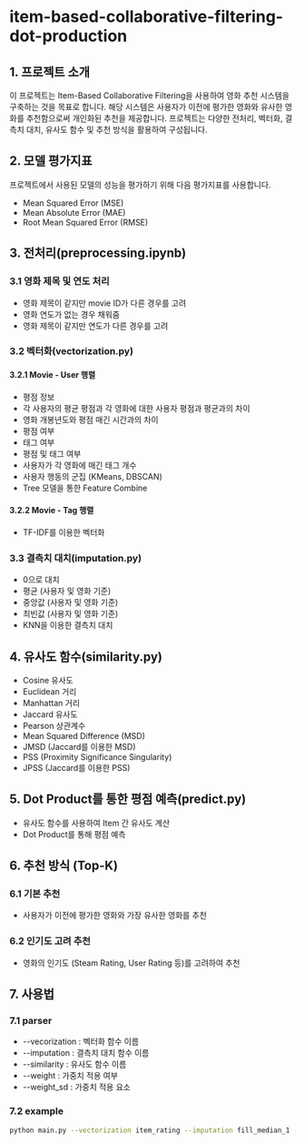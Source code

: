 # item-based-collaborative-filtering-dot-production

## 1. 프로젝트 소개

이 프로젝트는 Item-Based Collaborative Filtering을 사용하여 영화 추천 시스템을 구축하는 것을 목표로 합니다. 해당 시스템은 사용자가 이전에 평가한 영화와 유사한 영화를 추천함으로써 개인화된 추천을 제공합니다. 프로젝트는 다양한 전처리, 벡터화, 결측치 대치, 유사도 함수 및 추천 방식을 활용하여 구성됩니다.

## 2. 모델 평가지표

프로젝트에서 사용된 모델의 성능을 평가하기 위해 다음 평가지표를 사용합니다.

- Mean Squared Error (MSE)
- Mean Absolute Error (MAE)
- Root Mean Squared Error (RMSE)

## 3. 전처리(preprocessing.ipynb)

### 3.1 영화 제목 및 연도 처리

- 영화 제목이 같지만 movie ID가 다른 경우를 고려
- 영화 연도가 없는 경우 채워줌
- 영화 제목이 같지만 연도가 다른 경우를 고려

### 3.2 벡터화(vectorization.py)

#### 3.2.1 Movie - User 행렬

- 평점 정보
- 각 사용자의 평균 평점과 각 영화에 대한 사용자 평점과 평균과의 차이
- 영화 개봉년도와 평점 매긴 시간과의 차이
- 평점 여부
- 태그 여부
- 평점 및 태그 여부
- 사용자가 각 영화에 매긴 태그 개수
- 사용자 행동의 군집 (KMeans, DBSCAN)
- Tree 모델을 통한 Feature Combine

#### 3.2.2 Movie - Tag 행렬

- TF-IDF를 이용한 벡터화

### 3.3 결측치 대치(imputation.py)

- 0으로 대치
- 평균 (사용자 및 영화 기준)
- 중앙값 (사용자 및 영화 기준)
- 최빈값 (사용자 및 영화 기준)
- KNN을 이용한 결측치 대치

## 4. 유사도 함수(similarity.py)

- Cosine 유사도
- Euclidean 거리
- Manhattan 거리
- Jaccard 유사도
- Pearson 상관계수
- Mean Squared Difference (MSD)
- JMSD (Jaccard를 이용한 MSD)
- PSS (Proximity Significance Singularity)
- JPSS (Jaccard를 이용한 PSS)

## 5. Dot Product를 통한 평점 예측(predict.py)

- 유사도 함수를 사용하여 Item 간 유사도 계산
- Dot Product를 통해 평점 예측

## 6. 추천 방식 (Top-K)

### 6.1 기본 추천

- 사용자가 이전에 평가한 영화와 가장 유사한 영화를 추천

### 6.2 인기도 고려 추천

- 영화의 인기도 (Steam Rating, User Rating 등)를 고려하여 추천

## 7. 사용법
### 7.1 parser
  - --vecorization : 벡터화 함수 이름
  - --imputation : 결측치 대치 함수 이름
  - --similarity : 유사도 함수 이름
  - --weight : 가중치 적용 여부
  - --weight_sd : 가중치 적용 요소
### 7.2 example
  ```sh
python main.py --vectorization item_rating --imputation fill_median_1 --similarity jaccard --weight True --weight_sd steam_rating
```

